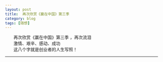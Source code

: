 ```yaml
---
layout: post  
title:  再次欣赏《赢在中国》第三季  
category: blog  
tags: [随想]  
---
```

&emsp;&emsp;再次欣赏《赢在中国》第三季 ，再次流泪  
&emsp;&emsp;激情、艰辛、感动、成功  
&emsp;&emsp;这八个字就是创业者的人生写照！  
- - -
